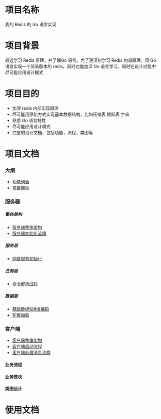 # 项目名称

我的 Redis 的 Go 语言实现

# 项目背景

最近学习 Redis 原理，并了解Go 语言。为了更深刻学习 Redis 内部原理。用 Go 语言实现一个简易版本的 redis。同时也能加深
Go 语言学习。同时在设计过程中尽可能应用设计模式

# 项目目的

* 加深 redis 内部实现原理
* 尽可能用原始方式实现基本数据结构，比如压缩表 跳跃表 字典
* 熟悉 Go 语言特性
* 尽可能应用设计模式
* 完整的设计文档，包括功能，流程，类图等

# 项目文档

### 大纲

* [功能列表](./docs/功能列表.md)
* [项目架构](./docs/项目架构.md)

### 服务器
##### 整体架构

* [服务端整体架构](./docs/服务端整体架构.md)
* [服务端初始化流程](./docs/服务端启动流程.md)
##### 服务层
* [网络服务初始化](./docs/服务端网络服务初始化.md)
 
##### 业务层
* [命令解析过程](./docs/服务端命令解析过程.md)

##### 数据层
* [基础数据结构&编码](./docs/基础数据结构实现方式.md)
* [配置加载](./docs/配置加载.md)

### 客户端
* [客户端整体架构](./docs/客户端整体架构.md)
* [客户端启动流程](./docs/客户端启动流程.md)
* [客户端处理消息流程](./docs/客户端处理消息流程.md)

#### 业务流程

#### 业务模块

#### 类图设计

# 使用文档



